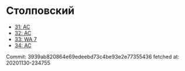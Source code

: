 # Столповский
- [31: AC](31.md)
- [32: AC](32.md)
- [33: WA 7](33.md)
- [34: AC](34.md)

Commit: 3939ab820864e69edeebd73c4be93e2e77355436
 fetched at: 20201130-234755
